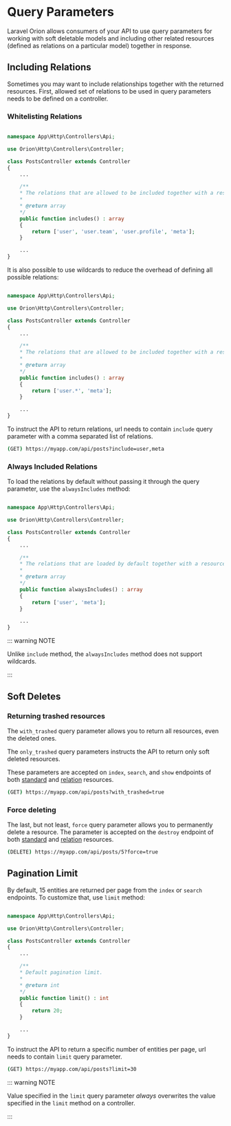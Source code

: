 # Query Parameters

Laravel Orion allows consumers of your API to use query parameters for working with soft deletable models and including other related resources (defined as relations on a particular model) together in response.

## Including Relations

Sometimes you may want to include relationships together with the returned resources. First, allowed set of relations to be used in query parameters needs to be defined on a controller.

### Whitelisting Relations

```php

namespace App\Http\Controllers\Api;

use Orion\Http\Controllers\Controller;

class PostsController extends Controller
{
    ...

    /**
    * The relations that are allowed to be included together with a resource.
    *
    * @return array
    */
    public function includes() : array
    {
        return ['user', 'user.team', 'user.profile', 'meta'];
    }

    ...
}
```

It is also possible to use wildcards to reduce the overhead of defining all possible relations:

```php

namespace App\Http\Controllers\Api;

use Orion\Http\Controllers\Controller;

class PostsController extends Controller
{
    ...

    /**
    * The relations that are allowed to be included together with a resource.
    *
    * @return array
    */
    public function includes() : array
    {
        return ['user.*', 'meta'];
    }

    ...
}
```

To instruct the API to return relations, url needs to contain `include` query parameter with a comma separated list of relations.

```bash
(GET) https://myapp.com/api/posts?include=user,meta
```

### Always Included Relations

To load the relations by default without passing it through the query parameter, use the `alwaysIncludes` method:

```php

namespace App\Http\Controllers\Api;

use Orion\Http\Controllers\Controller;

class PostsController extends Controller
{
    ...

    /**
    * The relations that are loaded by default together with a resource.
    *
    * @return array
    */
    public function alwaysIncludes() : array
    {
        return ['user', 'meta'];
    }

    ...
}
```

::: warning NOTE

Unlike `include` method, the `alwaysIncludes` method does not support wildcards. 

:::

## Soft Deletes

### Returning trashed resources

The `with_trashed` query parameter allows you to return all resources, even the deleted ones.

The `only_trashed` query parameters instructs the API to return only soft deleted resources.

These parameters are accepted on `index`, `search`, and `show` endpoints of both [standard](./models.html#soft-deletes) and [relation](./relationships.html#soft-deletes) resources.

```bash
(GET) https://myapp.com/api/posts?with_trashed=true
```

### Force deleting

The last, but not least, `force` query parameter allows you to permanently delete a resource. The parameter is accepted on the `destroy` endpoint of both [standard](./models.html#soft-deletes) and [relation](./relationships.html#soft-deletes) resources.

```bash
(DELETE) https://myapp.com/api/posts/5?force=true
```

## Pagination Limit

By default, 15 entities are returned per page from the `index` or `search` endpoints. To customize that, use `limit` method:

```php

namespace App\Http\Controllers\Api;

use Orion\Http\Controllers\Controller;

class PostsController extends Controller
{
    ...

    /**
    * Default pagination limit.
    *
    * @return int
    */
    public function limit() : int
    {
        return 20;
    }

    ...
}
```

To instruct the API to return a specific number of entities per page, url needs to contain `limit` query parameter.

```bash
(GET) https://myapp.com/api/posts?limit=30
```

::: warning NOTE

Value specified in the `limit` query parameter *always* overwrites the value specified in the `limit` method on a controller.

:::

